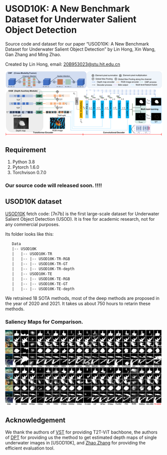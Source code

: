 # USOD10K: A New Benchmark Dataset for Underwater Salient Object Detection


Source code and dataset for our paper “USOD10K: A New Benchmark Dataset for Underwater Salient Object Detection” by Lin Hong,  Xin Wang, Gan Zhang and Ming Zhao.

Created by Lin Hong, email: 20B953023@stu.hit.edu.cn

![](TC-USOD.png)

## Requirement
1. Python 3.8
1. Pytorch 1.6.0
2. Torchvison 0.7.0

### Our source code will released soon. !!!!

## USOD10K dataset
[USOD10K](https://pan.baidu.com/s/1XVX_3bbzLwqVjuXFp8HnIw) fetch code: [7n7b]  is the first large-scale dataset for Underwater Salient Object Detection (USOD). It is free for academic research, not for any commercial purposes.

Its folder looks like this:

````
   Data
   |-- USOD10K
   |   |-- USOD10K-TR
   |   |-- |-- USOD10K-TR-RGB
   |   |-- |-- USOD10K-TR-GT
   |   |-- |-- USOD10K-TR-depth
   |   |-- USOD10K-TE
   |   |-- |-- USOD10K-TE-RGB
   |   |-- |-- USOD10K-TE-GT
   |   |-- |-- USOD10K-TE-depth

````
We retrained 18 SOTA methods, most of the deep methods are proposed in the year of 2020 and 2021. It takes us about 750 hours to retarin these methods. 

### Saliency Maps for Comparison.
![](qualitative_eva.png)

## Acknowledgement
We thank the authors of [VST](https://github.com/yitu-opensource/T2T-ViT) for providing T2T-ViT bachbone, the authors of [DPT](https://github.com/isl-org/DPT) for providing us the method to get estimated depth maps of single underwater images in [USOD10K], and [Zhao Zhang](https://github.com/zzhanghub/eval-co-sod) for providing the efficient evaluation tool.



